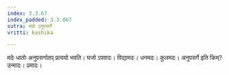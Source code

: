 ```yaml
---
index: 3.3.67
index_padded: 3.3.067
sutra: मदो ऽनुपसर्गे
vritti: kashika

---
```

मदेः धातोः अनुपसर्गातप् प्रत्ययो भवति। घजो ऽपवादः। विद्यामदः। धनमदः। कुलमदः। अनुपसर्गे इति किम्? उन्मादः। प्रमादः।